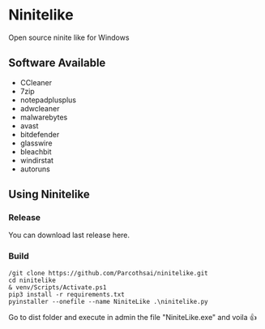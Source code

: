 # Ninitelike

Open source ninite like for Windows

## Software Available

* CCleaner
* 7zip
* notepadplusplus
* adwcleaner
* malwarebytes
* avast
* bitdefender
* glasswire
* bleachbit
* windirstat
* autoruns

## Using Ninitelike

### Release

You can download last release here.

### Build

```
/git clone https://github.com/Parcothsai/ninitelike.git
cd ninitelike
& venv/Scripts/Activate.ps1
pip3 install -r requirements.txt
pyinstaller --onefile --name NiniteLike .\ninitelike.py
```

Go to dist folder and execute in admin the file "NiniteLike.exe" and voila 👍
